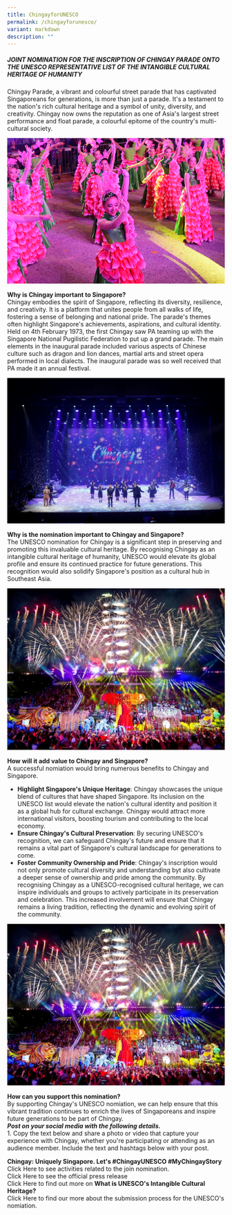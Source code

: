 ```yaml
---
title: ChingayforUNESCO
permalink: /chingayforunesco/
variant: markdown
description: ""
---
```

##### **JOINT NOMINATION FOR THE INSCRIPTION OF CHINGAY PARADE ONTO THE UNESCO REPRESENTATIVE LIST OF THE INTANGIBLE CULTURAL HERITAGE OF HUMANITY**

Chingay Parade, a vibrant and colourful street parade that has captivated Singaporeans for generations, is more than just a parade. It's a testament to the nation's rich cultural heritage and a symbol of unity, diversity, and creativity. Chingay now owns the reputation as one of Asia's largest street performance and float parade, a colourful epitome of the country's multi-cultural society.  

![colors of spring](/images/About%20Us/colors-of-spring.png)

**Why is Chingay important to Singapore?** <br>
Chingay embodies the spirit of Singapore, reflecting its diversity, resilience, and creativity. It is a platform that unites people from all walks of life, fostering a sense of belonging and national pride. The parade's themes often highlight Singapore's achievements, aspirations, and cultural identity. 
Held on 4th February 1973, the first Chingay saw PA teaming up with the Singapore National Pugilistic Federation to put up a grand parade. The main elements in the inaugural parade included various aspects of Chinese culture such as dragon and lion dances, martial arts and street opera performed in local dialects. The inaugural parade was so well received that PA made it an annual festival.

![light of hope 2021](/images/About%20Us/light-of-hope-2021.jpg)

**Why is the nomination important to Chingay and Singapore?** <br>
The UNESCO nomination for Chingay is a significant step in preserving and promoting this invaluable cultural heritage. By recognising Chingay as an intangible cultural heritage of humanity, UNESCO would elevate its global profile and ensure its continued practice for future generations. This recognition would also solidify Singapore's position as a cultural hub in Southeast Asia.

![chingay story](/images/About%20Us/chingay-story-2.jpg)

**How will it add value to Chingay and Singapore?** <br>
A successful nomiation would bring numerous benefits to Chingay and Singapore. <br>
* **Highlight Singapore's Unique Heritage**: Chingay showcases the unique blend of cultures that have shaped Singapore. Its inclusion on the UNESCO list would elevate the nation's cultural identity and position it as a global hub for cultural exchange. Chingay would attract more international visitors, boosting tourism and contributing to the local economy. <br>
* **Ensure Chingay's Cultural Preservation**: By securing UNESCO's recognition, we can safeguard Chingay's future and ensure that it remains a vital part of Singapore's cultural landscape for generations to come. <br>
* **Foster Community Ownership and Pride**: Chingay's inscription would not only promote cultural diversity and understanding byt also cultivate a deeper sense of ownership and pride among the community. By recognising Chingay as a UNESCO-recognised cultural heritage, we can inspire individuals and groups to actively participate in its preservation and celebration. This increased involvement will ensure that Chingay remains a living tradition, reflecting the dynamic and evolving spirit of the community. <br>

![chingay story](/images/About%20Us/chingay-story-2.jpg)

**How can you support this nomination?** <br>
By supporting Chingay's UNESCO nomiation, we can help ensure that this vibrant tradition continues to enrich the lives of Singaporeans and inspire future generations to be part of Chingay. <br>
***Post on your social media with the following details.***
<br>1. Copy the text below and share a photo or video that capture your experience with Chingay, whether you're participating or attending as an audience member. Include the text and hashtags below with your post. <br>

**Chingay: Uniquely Singapore. Let's #ChingayUNESCO #MyChingayStory** <br>
Click Here to see activities related to the join nomination. <br>
Click Here to see the official press release <br>
Click Here to find out more on **What is UNESCO's Intangible Cultural Heritage?**<br>
Click Here to find our more about the submission process for the UNESCO's nomiation.